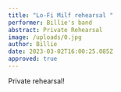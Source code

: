 ```yaml
---
title: "Lo-Fi Milf rehearsal "
performer: Billie's band
abstract: Private Rehearsal
image: /uploads/0.jpg
author: Billie
date: 2023-03-02T16:00:25.085Z
approved: true
---
```

Private rehearsal!